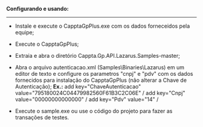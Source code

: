 **Configurando e usando:**

------------------------------------------------------------

- Instale e execute o CapptaGpPlus.exe com os dados forneceidos pela equipe;

- Execute o CapptaGpPlus;

- Extraia e abra o diretório Cappta.Gp.API.Lazarus.Samples-master;

- Abra o arquivo autenticacao.xml (Samples\Binaries\Lazarus) em um editor de texto e configure os parametros "cnpj" e "pdv" com os dados fornecidos para instalação do CapptaGpPlus (não alterar a Chave de Autenticação); 
**Ex.:**
    add key="ChaveAutenticacao" value="795180024C04479982560F61B3C2C06E" /
    add key="Cnpj" value="00000000000000" /
    add key="Pdv" value="14" /

- Execute o sample.exe ou use o código do projeto para fazer as transações de testes.